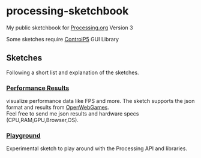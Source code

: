 # processing-sketchbook
My public sketchbook for [Processing.org](https://processing.org/) Version 3

Some sketches require [ControlP5](https://github.com/sojamo/controlp5) GUI Library


## Sketches
Following a short list and explanation of the sketches.

### [Performance Results](PerformanceResults/)
visualize performance data like FPS and more.
The sketch supports the json format and results from [OpenWebGames](https://www.openwebgames.com).  
Feel free to send me json results and hardware specs (CPU,RAM,GPU,Browser,OS).

### [Playground](Playground/)
Experimental sketch to play around with the Processing API and libraries.
